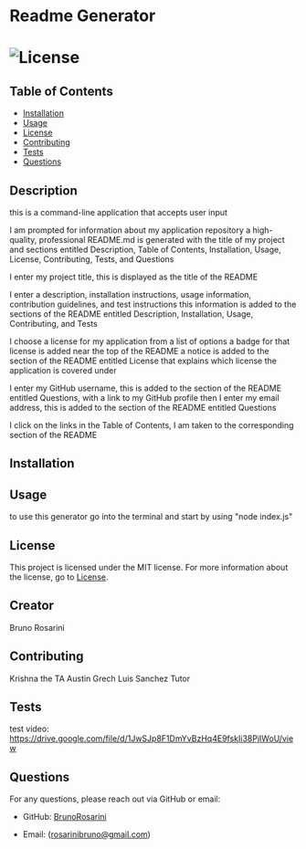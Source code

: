 # Readme Generator

# ![License](https://img.shields.io/badge/license-MIT-brightgreen)

## Table of Contents

- [Installation](#installation)
- [Usage](#usage)
- [License](#license)
- [Contributing](#contributing)
- [Tests](#tests)
- [Questions](#questions)

## Description

this is a command-line application that accepts user input

I am prompted for information about my application repository a high-quality,
professional README.md is generated with the title of my project and sections entitled Description, Table of Contents, Installation, Usage, License, Contributing, Tests, and Questions

I enter my project title, this is displayed as the title of the README

I enter a description, installation instructions, usage information, contribution guidelines, and test instructions this information is added to
the sections of the README entitled Description, Installation, Usage, Contributing, and Tests

I choose a license for my application from a list of options a badge for that license is added near the top of the README
a notice is added to the section of the README entitled License that explains which license the application is covered under

I enter my GitHub username, this is added to the section of the README entitled Questions, with a link to my GitHub profile
then I enter my email address, this is added to the section of the README entitled Questions

I click on the links in the Table of Contents, I am taken to the corresponding section of the README

## Installation

## Usage

to use this generator go into the terminal and start by using "node index.js"

## License

This project is licensed under the MIT license. For more information about the license, go to [License](https://choosealicense.com/licenses/mit/).

## Creator

Bruno Rosarini

## Contributing

Krishna the TA
Austin Grech
Luis Sanchez Tutor

## Tests

test video: https://drive.google.com/file/d/1JwSJp8F1DmYvBzHq4E9fskIi38PjIWoU/view

## Questions

For any questions, please reach out via GitHub or email:

- GitHub: [BrunoRosarini](https://github.com/RdySetShine)

- Email: (rosarinibruno@gmail.com)
